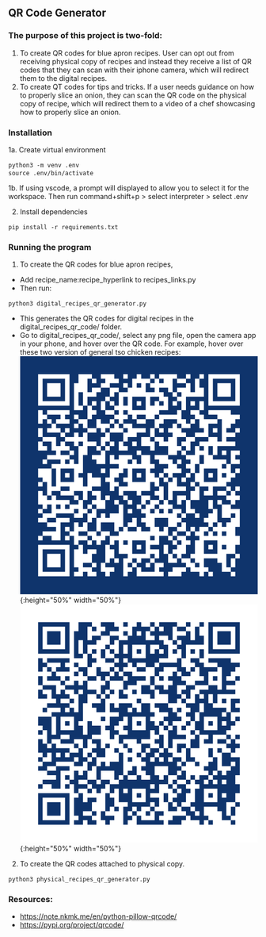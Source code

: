 ## QR Code Generator
### The purpose of this project is two-fold:
1. To create QR codes for blue apron recipes. User can opt out from receiving physical copy of recipes and instead they receive a list of QR codes that they can scan with their iphone camera, which will redirect them to the digital recipes. 
2. To create QT codes for tips and tricks. If a user needs guidance on how to properly slice an onion, they can scan the QR code on the physical copy of recipe, which will redirect them to a video of a chef showcasing how to properly slice an onion. 

### Installation
1a. Create virtual environment
```
python3 -m venv .env
source .env/bin/activate
```
1b. If using vscode, a prompt will displayed to allow you to select it for the workspace. Then run command+shift+p > select interpreter > select .env

2. Install dependencies
```
pip install -r requirements.txt
```

### Running the program
1. To create the QR codes for blue apron recipes, 
- Add recipe_name:recipe_hyperlink to recipes_links.py
- Then run:
```
python3 digital_recipes_qr_generator.py
```
- This generates the QR codes for digital recipes in the digital_recipes_qr_code/ folder. 
- Go to digital_recipes_qr_code/, select any png file, open the camera app in your phone, and hover over the QR code. 
For example, hover over these two version of general tso chicken recipes:
![alt text](digital_recipes_qr_code/general_tso_chicken_qr_code_inverted.png){:height="50%" width="50%"}
![alt text](digital_recipes_qr_code/general_tso_chicken_qr_code.png){:height="50%" width="50%"}

2. To create the QR codes attached to physical copy.
```
python3 physical_recipes_qr_generator.py
```

### Resources:
- https://note.nkmk.me/en/python-pillow-qrcode/
- https://pypi.org/project/qrcode/